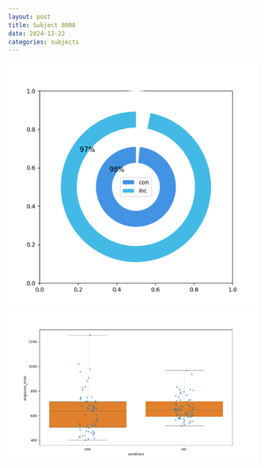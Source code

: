 ```yaml
---
layout: post
title: Subject 8000
date: 2024-12-22
categories: subjects
---
```


![](data/8000/run-26/8000_accuracy_by_condition.png)
![](data/8000/run-26/8000_rt.png)
